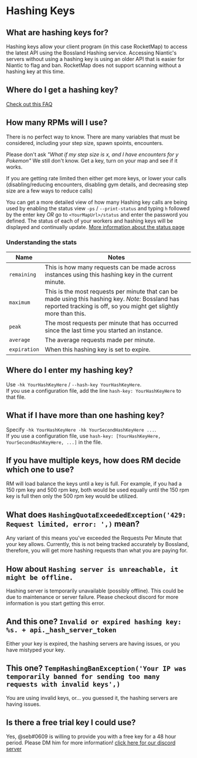 # Hashing Keys

## What are hashing keys for?
Hashing keys allow your client program (in this case RocketMap) to access the latest API using the Bossland Hashing service. Accessing Niantic's servers without using a hashing key is using an older API that is easier for Niantic to flag and ban. RocketMap does not support scanning without a hashing key at this time.

## Where do I get a hashing key?
[Check out this FAQ](https://talk.pogodev.org/d/55-api-hashing-service-f-a-q)

## How many RPMs will I use?
There is no perfect way to know. There are many variables that must be considered, including your step size, spawn spoints, encounters.

Please don't ask *"What if my step size is _x_, and I have encounters for _y_ Pokemon"*
We still don't know.  Get a key, turn on your map and see if it works.

If you are getting rate limited then either get more keys, or lower your calls (disabling/reducing encounters, disabling gym details, and decreasing step size are a few ways to reduce calls)

You can get a more detailed view of how many Hashing key calls are being used by enabling the status view `-ps` / `--print-status` and typing `h` followed by the enter key *OR* go to `<YourMapUrl>/status` and enter the password you defined. The status of each of your workers and hashing keys will be displayed and continually update. [More information about the status page](https://rocketmap.readthedocs.io/en/develop/extras/status-page.html)  

### Understanding the stats

| Name | Notes |
|---|---|
| `remaining` | This is how many requests can be made across instances using this hashing key in the current minute. |
|`maximum` | This is the most requests per minute that can be made using this hashing key. *Note:* Bossland has reported tracking is off, so you might get slightly more than this. |
| `peak` | The most requests per minute that has occurred since the last time you started an instance. |
| `average` | The average requests made per minute. |
| `expiration` | When this hashing key is set to expire. |

## Where do I enter my hashing key?
Use `-hk YourHashKeyHere` / `--hash-key YourHashKeyHere`.  
If you use a configuration file, add the line `hash-key: YourHashKeyHere` to that file.

## What if I have more than one hashing key?
Specify `-hk YourHashKeyHere -hk YourSecondHashKeyHere ...`.  
If you use a configuration file, use `hash-key: [YourHashKeyHere, YourSecondHashKeyHere, ...]` in the file.

## If you have multiple keys, how does RM decide which one to use? 
RM will load balance the keys until a key is full. For example, if you had a 150 rpm key and 500 rpm key, both would be used equally until the 150 rpm key is full then only the 500 rpm key would be utilized. 

## What does `HashingQuotaExceededException('429: Request limited, error: ',)` mean?
Any variant of this means you've exceeded the Requests Per Minute that your key allows. Currently, this is not being tracked accurately by Bossland, therefore, you will get more hashing requests than what you are paying for. 

## How about `Hashing server is unreachable, it might be offline.`
Hashing server is temporarily unavailable (possibly offline). This could be due to maintenance or server failure. Please checkout discord for more information is you start getting this error. 

## And this one? `Invalid or expired hashing key: %s. + api._hash_server_token`
Either your key is expired, the hashing servers are having issues, or you have mistyped your key. 

## This one? `TempHashingBanException('Your IP was temporarily banned for sending too many requests with invalid keys',)`
You are using invalid keys, or... you guessed it, the hashing servers are having issues.

## Is there a free trial key I could use?
Yes, @seb#0609 is willing to provide you with a free key for a 48 hour period. Please DM him for more information! [click here for our discord server](https://discord.gg/rocketmap)